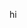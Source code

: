 hi

<!---
mydadglazedmyface/mydadglazedmyface is a ✨ special ✨ repository because its `README.md` (this file) appears on your GitHub profile.
You can click the Preview link to take a look at your changes.
--->
